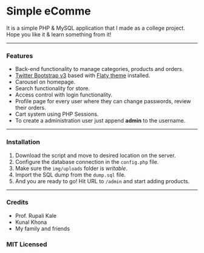 # Simple eComme

It is a simple PHP & MySQL application that I made as a college project. Hope you like it & learn something from it!

---

### Features
* Back-end functionality to manage categories, products and orders.
* [Twitter Bootstrap v3](http://getbootstrap.com) based with [Flaty theme](http://s.jgog.in/10JhWN9) installed.
* Carousel on homepage.
* Search functionality for store.
* Access control with login functionality.
* Profile page for every user where they can change passwords, review their orders.
* Cart system using PHP Sessions.
* To create a administration user just append __admin__ to the username.

---

### Installation

1. Download the script and move to desired location on the server.
2. Configure the database connection in the `config.php` file.
3. Make sure the `img/uploads` folder is *writable*.
4. Import the SQL dump from the `dump.sql` file.
5. And you are ready to go! Hit URL to `/admin` and start adding products.

---

### Credits

* Prof. Rupali Kale
* Kunal Khona
* My family and friends

### MIT Licensed


